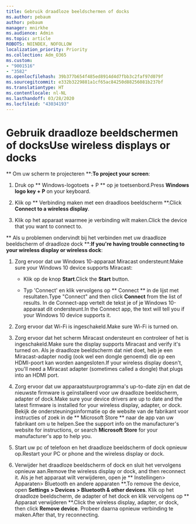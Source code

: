 ```yaml
---
title: Gebruik draadloze beeldschermen of docks
ms.author: pebaum
author: pebaum
manager: mnirkhe
ms.audience: Admin
ms.topic: article
ROBOTS: NOINDEX, NOFOLLOW
localization_priority: Priority
ms.collection: Adm_O365
ms.custom:
- "9001516"
- "3582"
ms.openlocfilehash: 39b377b654f485ed8914d4d7fbb3c2faf97d079f
ms.sourcegitcommit: e332b3229881a1cf65ac84250d88256081b237bf
ms.translationtype: HT
ms.contentlocale: nl-NL
ms.lasthandoff: 03/28/2020
ms.locfileid: "43034193"
---
```

# <a name="use-wireless-displays-or-docks"></a><span data-ttu-id="a7dbe-102">Gebruik draadloze beeldschermen of docks</span><span class="sxs-lookup"><span data-stu-id="a7dbe-102">Use wireless displays or docks</span></span>

<span data-ttu-id="a7dbe-103">\*\* Om uw scherm te projecteren \*\*:</span><span class="sxs-lookup"><span data-stu-id="a7dbe-103">**To project your screen**:</span></span>

1. <span data-ttu-id="a7dbe-104">Druk op \*\* Windows-logotoets + P \*\* op je toetsenbord.</span><span class="sxs-lookup"><span data-stu-id="a7dbe-104">Press **Windows logo key + P** on your keyboard.</span></span>

2. <span data-ttu-id="a7dbe-105">Klik op \*\* Verbinding maken met een draadloos beeldscherm \*\*.</span><span class="sxs-lookup"><span data-stu-id="a7dbe-105">Click **Connect to a wireless display**.</span></span>

3. <span data-ttu-id="a7dbe-106">Klik op het apparaat waarmee je verbinding wilt maken.</span><span class="sxs-lookup"><span data-stu-id="a7dbe-106">Click the device that you want to connect to.</span></span>

<span data-ttu-id="a7dbe-107">\*\* Als u problemen ondervindt bij het verbinden met uw draadloze beeldscherm of draadloze dock \*\*:</span><span class="sxs-lookup"><span data-stu-id="a7dbe-107">**If you're having trouble connecting to your wireless display or wireless dock**:</span></span>

1. <span data-ttu-id="a7dbe-108">Zorg ervoor dat uw Windows 10-apparaat Miracast ondersteunt:</span><span class="sxs-lookup"><span data-stu-id="a7dbe-108">Make sure your Windows 10 device supports Miracast:</span></span> 

    - <span data-ttu-id="a7dbe-109">Klik op de knop **Start**.</span><span class="sxs-lookup"><span data-stu-id="a7dbe-109">Click the **Start** button.</span></span>
    
    - <span data-ttu-id="a7dbe-110">Typ 'Connect' en klik vervolgens op \*\* Connect \*\* in de lijst met resultaten.</span><span class="sxs-lookup"><span data-stu-id="a7dbe-110">Type "Connect" and then click **Connect** from the list of results.</span></span> <span data-ttu-id="a7dbe-111">In de Connect-app vertelt de tekst je of je Windows 10-apparaat dit ondersteunt.</span><span class="sxs-lookup"><span data-stu-id="a7dbe-111">In the Connect app, the text will tell you if your Windows 10 device supports it.</span></span> 

2. <span data-ttu-id="a7dbe-112">Zorg ervoor dat Wi-Fi is ingeschakeld.</span><span class="sxs-lookup"><span data-stu-id="a7dbe-112">Make sure Wi-Fi is turned on.</span></span> 

3. <span data-ttu-id="a7dbe-113">Zorg ervoor dat het scherm Miracast ondersteunt en controleer of het is ingeschakeld.</span><span class="sxs-lookup"><span data-stu-id="a7dbe-113">Make sure the display supports Miracast and verify it's turned on.</span></span> <span data-ttu-id="a7dbe-114">Als je draadloze beeldscherm dat niet doet, heb je een Miracast-adapter nodig (ook wel een dongle genoemd) die op een HDMI-poort kan worden aangesloten.</span><span class="sxs-lookup"><span data-stu-id="a7dbe-114">If your wireless display doesn't, you'll need a Miracast adapter (sometimes called a dongle) that plugs into an HDMI port.</span></span>

4. <span data-ttu-id="a7dbe-115">Zorg ervoor dat uw apparaatstuurprogramma's up-to-date zijn en dat de nieuwste firmware is geïnstalleerd voor uw draadloze beeldscherm, adapter of dock.</span><span class="sxs-lookup"><span data-stu-id="a7dbe-115">Make sure your device drivers are up to date and the latest firmware is installed for your wireless display, adapter, or dock.</span></span> <span data-ttu-id="a7dbe-116">Bekijk de ondersteuningsinformatie op de website van de fabrikant voor instructies of zoek in de \*\* Microsoft Store \*\* naar de app van uw fabrikant om u te helpen.</span><span class="sxs-lookup"><span data-stu-id="a7dbe-116">See the support info on the manufacturer's website for instructions, or search **Microsoft Store** for your manufacturer's app to help you.</span></span>

5. <span data-ttu-id="a7dbe-117">Start uw pc of telefoon en het draadloze beeldscherm of dock opnieuw op.</span><span class="sxs-lookup"><span data-stu-id="a7dbe-117">Restart your PC or phone and the wireless display or dock.</span></span>

6. <span data-ttu-id="a7dbe-118">Verwijder het draadloze beeldscherm of dock en sluit het vervolgens opnieuw aan.</span><span class="sxs-lookup"><span data-stu-id="a7dbe-118">Remove the wireless display or dock, and then reconnect it.</span></span> <span data-ttu-id="a7dbe-119">Als je het apparaat wilt verwijderen, open je \*\* Instellingen> Apparaten> Bluetooth en andere apparaten \*\*.</span><span class="sxs-lookup"><span data-stu-id="a7dbe-119">To remove the device, open **Settings > Devices  > Bluetooth & other devices**.</span></span> <span data-ttu-id="a7dbe-120">Klik op het draadloze beeldscherm, de adapter of het dock en klik vervolgens op \*\* Apparaat verwijderen \*\*.</span><span class="sxs-lookup"><span data-stu-id="a7dbe-120">Click the wireless display, adapter, or dock, then click **Remove device**.</span></span> <span data-ttu-id="a7dbe-121">Probeer daarna opnieuw verbinding te maken.</span><span class="sxs-lookup"><span data-stu-id="a7dbe-121">After that, try reconnecting.</span></span>
